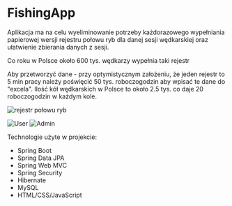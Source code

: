 # FishingApp

Aplikacja ma na celu wyeliminowanie potrzeby każdorazowego wypełniania papierowej wersji rejestru połowu ryb dla danej sesji wędkarskiej oraz ułatwienie zbierania danych z sesji.

Co roku w Polsce około 600 tys. wędkarzy wypełnia taki rejestr

Aby przetworzyć dane - przy optymistycznym założeniu, że jeden rejestr to 5 min pracy należy poświęcić 50 tys. roboczogodzin aby wpisać te dane do "excela".
Ilość kół wędkarskich w Polsce to około 2.5 tys. co daje 20 roboczogodzin w każdym kole.

<img src="https://i.imgur.com/jlBH2sz.png" alt="rejestr połowu ryb">

![User](https://im2.ezgif.com/tmp/ezgif-2-752dce9941.gif)
![Admin](https://im2.ezgif.com/tmp/ezgif-2-0ca8a84457.gif)


Technologie użyte w projekcie:
- Spring Boot
- Spring Data JPA
- Spring Web MVC
- Spring Security
- Hibernate
- MySQL
- HTML/CSS/JavaScript
